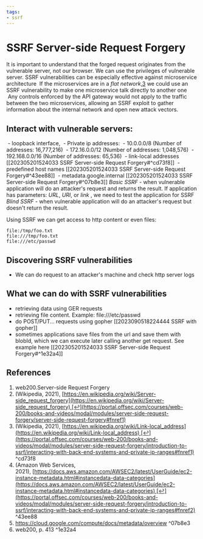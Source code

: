 ```yaml
---
tags:
- ssrf
---
```

# SSRF Server-side Request Forgery
It is important to understand that the forged request originates from the vulnerable server, not our browser.
We can use the privileges of vulnerable server.
SSRF vulnerabilities can be especially effective against microservice architecture
 If the microservices are in a _flat network_,[3](https://portal.offsec.com/courses/web-200/books-and-videos/modal/modules/server-side-request-forgery/introduction-to-ssrf/introduction-to-ssrf#fn3) we could use an SSRF vulnerability to make one microservice talk directly to another one
 Any controls enforced by the API gateway would not apply to the traffic between the two microservices, allowing an SSRF exploit to gather information about the internal network and open new attack vectors.
 
##  Interact with vulnerable servers:
 - loopback interface,
 - Private ip addresses:
	 - 10.0.0.0/8 (Number of addresses: 16,777,216)
	 - 172.16.0.0/12 (Number of addresses: 1,048,576)
	 - 192.168.0.0/16 (Number of addresses: 65,536)
 - link-local addresses [[202305201524033 SSRF Server-side Request Forgery#^cd73f8]]
 - predefined host names [[202305201524033 SSRF Server-side Request Forgery#^43ee88]]
 - metadata.google.internal [[202305201524033 SSRF Server-side Request Forgery#^07b8e3]]
_Basic SSRF_ - when vulnerable application will do an attacker's request and returns the result.
If application has parameters: _URL_, _URI_, or _link_ , we need to test the application for SSRF
_Blind SSRF_ - when vulnerable application will do an attacker's request but doesn't return the result.

Using SSRF we can get access to http content or even files:

```
file:/tmp/foo.txt 
file:///tmp/foo.txt
file:///etc/passwd
```

## Discovering SSRF vulnerabilities 
- We can do request to an attacker's machine and check http server logs

## What we can do with SSRF vulnerabilities
- retrieving data using GER requests
- retrieving file content. Example:  file:///etc/passwd
- do POST/PUT... requests using gopher [[2023090518224444 SSRF with gopher]]
- sometimes applications save files from the url and save them with blobId, which we can execute later calling another get request.  See example here [[202305201524033 SSRF Server-side Request Forgery#^1e32a4]]
## References
1. web200.Server-side Request Forgery  
2. (Wikipedia, 2021), [https://en.wikipedia.org/wiki/Server-side_request_forgery](https://en.wikipedia.org/wiki/Server-side_request_forgery) [↩︎](https://portal.offsec.com/courses/web-200/books-and-videos/modal/modules/server-side-request-forgery/server-side-request-forgery#fnref1)
3. (Wikipedia, 2021), [https://en.wikipedia.org/wiki/Link-local_address](https://en.wikipedia.org/wiki/Link-local_address) [↩︎](https://portal.offsec.com/courses/web-200/books-and-videos/modal/modules/server-side-request-forgery/introduction-to-ssrf/interacting-with-back-end-systems-and-private-ip-ranges#fnref1) ^cd73f8
4. (Amazon Web Services, 2021), [https://docs.aws.amazon.com/AWSEC2/latest/UserGuide/ec2-instance-metadata.html#instancedata-data-categories](https://docs.aws.amazon.com/AWSEC2/latest/UserGuide/ec2-instance-metadata.html#instancedata-data-categories) [↩︎](https://portal.offsec.com/courses/web-200/books-and-videos/modal/modules/server-side-request-forgery/introduction-to-ssrf/interacting-with-back-end-systems-and-private-ip-ranges#fnref2) ^43ee88
5. https://cloud.google.com/compute/docs/metadata/overview ^07b8e3
6. web200, p. 413  ^1e32a4
